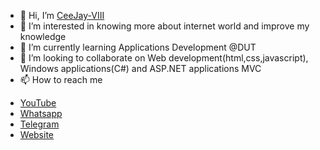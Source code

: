 - 👋 Hi, I’m <a href="" target="_blank">CeeJay-VIII</a>
- 👀 I’m interested in knowing more about internet world and improve my knowledge
- 🌱 I’m currently learning Applications Development @DUT
- 💞️ I’m looking to collaborate on Web development(html,css,javascript), Windows applications(C#) and ASP.NET applications MVC
- 📫 How to reach me
<ul>
  <li><a href="https://www.youtube.com/channel/UCGSXF5lIWfyLNx3KQd-32xw" target="_blank">YouTube</a></li>
  <li><a href="https://wa.link/msob2d" target="_blank">Whatsapp</a></li>
  <li><a href="https://t.me/ceejay_viii" target="_blank">Telegram</a></li>
  <li><a href="http://ceejay.c1.biz/" target="_blank">Website</a></li>
</ul>

<!---
CeeJay-VIII/CeeJay-VIII is a ✨ special ✨ repository because its `README.md` (this file) appears on your GitHub profile.
You can click the Preview link to take a look at your changes.
--->
